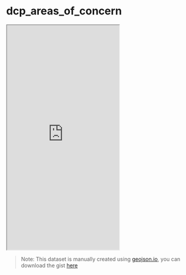 # dcp_areas_of_concern

<iframe style="height:600px" src="https://render.githubusercontent.com/view/geojson?commit=e45596cc548ebdf3fe555e9cdebd0b5bd8295878&amp;enc_url=68747470733a2f2f7261772e67697468756275736572636f6e74656e742e636f6d2f676973742f5350544b4c2f35626234356366346662303261613661366132353932336135333833353938302f7261772f653435353936636335343865626466336665353535653963646562643062356264383239353837382f6d61702e67656f6a736f6e&amp;nwo=SPTKL%2F5bb45cf4fb02aa6a6a25923a53835980&amp;path=map.geojson&amp;repository_id=98686388&amp;repository_type=Gist#2c8e3c39-e5c2-4ae5-ba87-74646d5b02c5" sandbox="allow-scripts allow-same-origin allow-top-navigation" title="File display">
</iframe>

> Note: This dataset is manually created using [geojson.io](geojson.io), you can download the gist [here](https://gist.github.com/SPTKL/62618b6cc44ce7b9a52c9896df95e53d)
